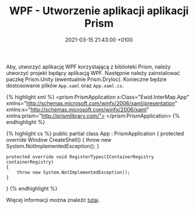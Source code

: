 ﻿---
layout: post
title:  "WPF - Utworzenie aplikacji aplikacji Prism"
date:   2021-03-15 21:43:00 +0100
category: wpf prism
---
Aby, utworzyć aplikację WPF korzystającą z biblioteki Prism, należy utworzyć projekt będący aplikacją WPF. Następnie należy zainstalować paczkę Prism.Unity (ewentualnie Prism.Dryloc). Konieczne będzie dostosowanie plików `App.xaml` oraz `App.xaml.cs`.

{% highlight xml %}
<prism:PrismApplication x:Class="Ewid.InterMap.App"
                        xmlns="http://schemas.microsoft.com/winfx/2006/xaml/presentation"
                        xmlns:x="http://schemas.microsoft.com/winfx/2006/xaml"
                        xmlns:prism="http://prismlibrary.com/">
</prism:PrismApplication>
{% endhighlight %}

{% highlight cs %}
public partial class App : PrismApplication
{
    protected override Window CreateShell()
    {
        throw new System.NotImplementedException();
    }

    protected override void RegisterTypes(IContainerRegistry containerRegistry)
    {
        throw new System.NotImplementedException();
    }
}
{% endhighlight %}

Więcej informacji można znaleźć [tutaj][wpf-prism].

[wpf-prism]: https://app.pluralsight.com/library/courses/prism-wpf-introduction/table-of-contents
